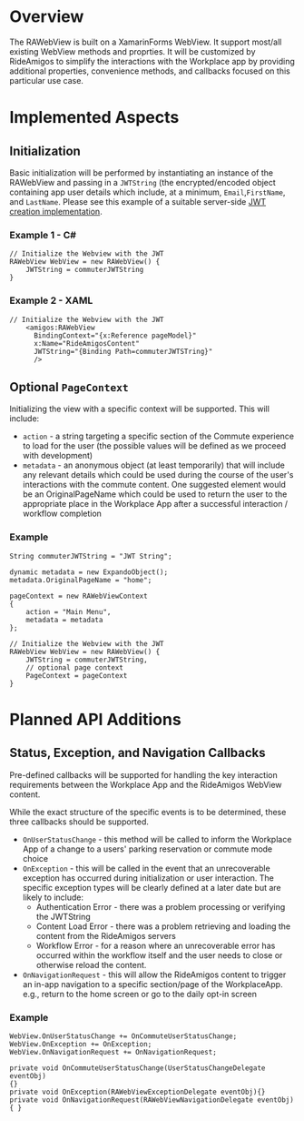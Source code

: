 
# Overview

The RAWebView is built on a XamarinForms WebView. It support most/all existing WebView methods and proprties. It will be customized by RideAmigos to simplify the interactions with the Workplace app by providing additional properties, convenience methods, and callbacks focused on this particular use case.

# Implemented Aspects

## Initialization 
Basic initialization will be performed by instantiating an instance of the RAWebView and passing in a `JWTString` (the encrypted/encoded object containing app user details which include, at a minimum, `Email`,`FirstName`, and `LastName`. Please see this example of a suitable server-side [JWT creation implementation](https://github.com/jwt-dotnet/jwt#creating-encoding-token).

### Example 1 - C#
```
// Initialize the Webview with the JWT
RAWebView WebView = new RAWebView() {
    JWTString = commuterJWTString
}
```

### Example 2 - XAML
```
// Initialize the Webview with the JWT
    <amigos:RAWebView 
      BindingContext="{x:Reference pageModel}"
      x:Name="RideAmigosContent" 
      JWTString="{Binding Path=commuterJWTSTring}" 
      />
```


## Optional `PageContext`

Initializing the view with a specific context will be supported. This will include:
  - `action` - a string targeting a specific section of the Commute experience to load for the user (the possible values will be defined as we proceed with development)
  - `metadata` - an anonymous object (at least temporarily) that will include any relevant details which could be used during the course of the user's interactions with the commute content. One suggested element would be an OriginalPageName which could be used to return the user to the appropriate place in the Workplace App after a successful interaction / workflow completion

### Example

```
String commuterJWTString = "JWT String";

dynamic metadata = new ExpandoObject();
metadata.OriginalPageName = "home";

pageContext = new RAWebViewContext
{
    action = "Main Menu",
    metadata = metadata
};

// Initialize the Webview with the JWT
RAWebView WebView = new RAWebView() {
    JWTString = commuterJWTString,
    // optional page context
    PageContext = pageContext
}
```


# Planned API Additions

## Status, Exception, and Navigation Callbacks

Pre-defined callbacks will be supported for handling the key interaction requirements between the Workplace App and the RideAmigos WebView content.

While the exact structure of the specific events is to be determined, these three callbacks should be supported.

 - `OnUserStatusChange` - this method will be called to inform the Workplace App of a change to a users' parking reservation or commute mode choice
 - `OnException` - this will be called in the event that an unrecoverable exception has occurred during initialization or user interaction. The specific exception types will be clearly defined at a later date but are likely to include:
   - Authentication Error - there was a problem processing or verifying the JWTString
   - Content Load Error - there was a problem retrieving and loading the content from the RideAmigos servers
   - Workflow Error - for a reason where an unrecoverable error has occurred within the workflow itself and the user needs to close or otherwise reload the content.
 - `OnNavigationRequest` - this will allow the RideAmigos content to trigger an in-app navigation to a specific section/page of the WorkplaceApp. e.g., return to the home screen or go to the daily opt-in screen
 

### Example
```
WebView.OnUserStatusChange += OnCommuteUserStatusChange;
WebView.OnException += OnException;
WebView.OnNavigationRequest += OnNavigationRequest;

private void OnCommuteUserStatusChange(UserStatusChangeDelegate eventObj)
{}
private void OnException(RAWebViewExceptionDelegate eventObj){}
private void OnNavigationRequest(RAWebViewNavigationDelegate eventObj){ }
```
